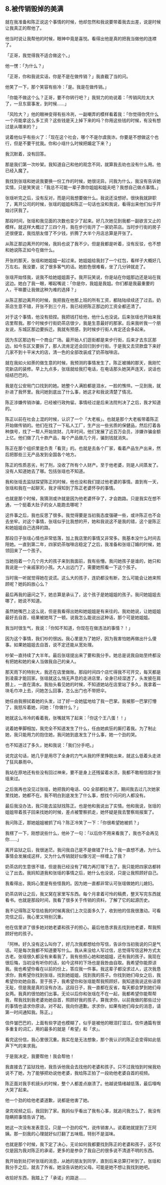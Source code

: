 ## 8.被传销毁掉的美满
就在我准备和陈正说这个事情的时候，他却忽然和我说要带着我去出差，说是时候让我真正的帮他了。


他当时说让我帮他的时候，眼神中竟是喜悦。看得出他是真的把我当做他的连襟了。


「正哥，我觉得我不适合做这个。」


他一愣：「为什么？」


「正哥，你和我说实话，你是不是在做传销？」我直截了当的问。


他笑了一下，那个笑容有些冷：「是。我是在做传销。」


「你能不做这个么？正哥，要不你转行吧？」我努力的劝说着：「传销风险太大了，一旦东窗事发，到时候……」


「风险大？」他的眼神变得有些冷冽，一副嘲弄的模样看着我：「你觉得你凭什么一个月能拿这么多工资？这些钱是天上掉下来的吗？你用这些钱的时候，有没有想过是从哪来的？」


说着他似乎有些火了：「现在这个社会，哪个不是尔虞我诈。你要是不想做这个也行，但是不要干扰我。你和小瑶什么时候把婚定下来？」


我沉默着，没有回答。


那是我们第一次吵架。我知道自己和他的观念不同，就算我去劝也没有什么用。他已经入魔了。


我找到张瑶和她说我要换一份工作的时候，她很诧异。问我为什么，我没有告诉她实情，只是笑笑说：「我总不可能一辈子靠你姐姐和姐夫吧？我想自己做点事情。」


张瑶听完之后，没有反对，而是问我想要做什么。我说还没想好。很快我就辞职了，离开公司的时候，张瑶的姐姐和陈正一句话也没和我说，看得出来他们似乎开始讨厌我了。


那段时间，张瑶和我见面的次数也变少了起来。好几次她见到我都一副欲言又止的模样。就这样大概过了三四个月，我在步行街开了一家奶茶店。当时步行街的房子还很便宜，我找朋友借了不少钱，折腾了大半个月店总算是开张了。


从陈正那边离开的时候，我妈也说了我不少。但是我都是听着，没有反驳，也不想和她说陈正如今在做什么。


开张的那天，张瑶和她姐姐一起过来。她姐姐给我封了一个红包，看样子大概好几万左右。我没要，说了很多客气的话。她脸色很难看，坐了几分钟就走了。


张瑶开始怪我，说我不给她姐姐面子。我开玩笑说，你是站在你姐那边还是站在我这边。她白了我一眼，嘟起嘴说：「你是你，我姐是我姐。你们都是我最重要的人，干嘛要让我做这种为难的选择？」


从陈正那边离开的时候，我把我在他那上班的所有工资，都陆陆续续还了过去。奶茶店生意不错，开张不到三个月，我已经把陈正那边的工资全都还清了。


对于这个事情，他没有扭捏。我把钱打给他，他什么也没说。后来张瑶也开始来我店里帮我。那个时候步行街奶茶店很少，我是生意最好的那家。后来我听我一个朋友说，东城区那边要拆迁。我就有预感，到时候步行街人肯定还会多起来。


因为东区那边有一个商业广场。最开始人们逛街都是来步行街，后来才去东区那边。如今东区又要拆了，那人流肯定还会回归到步行街。于是我又去贷款盘下来好几家不到十平米大的店，清一色的全部改装成了奶茶咖啡店。


就在我如火如荼的做生意的时候，我预测的事情发生了。陈正被捕的那天，我刚忙完新店的装修。早上九点多，张瑶就给我打电话，在电话那头她哭声连天，说话也结结巴巴的。


我是在公安局门口找到的她。她整个人满脸都是泪水，一脸的憔悴。一见到我，就扑进了我怀里。我问她到底出了什么事，她这才和我说清楚了情况。


陈正涉嫌传销诈骗，已经被行政拘留。事情经过是后来法院判决了之后，我才知道的。


陈正以前在社会上混的时候，认识了一个「大老板」。也就是那个大老板带着陈正开始做传销的。他们在找了一下私人工厂，生产出一些劣质的保健品，然后打着各种旗号，找了一帮人开始敛财。几年时间，他们发展了近百万会员，涉嫌诈骗金额上亿。他们做了几十款产品，每个产品做几个月，骗到钱就消失。


陈正在那个组织里是负责「看货」的。也就是去各个厂家，看着产品生产出来，然后把那些三无产品发到全国各个地方。


陈正的性质恶劣，判了刑，没收了所有个人财产。至于他老婆，则是人间蒸发了。没有人知道她去了哪。包括张瑶也不知道。


我和张瑶去监狱探望陈正的时候，他也没和我们提过他老婆的事情。直到有一天，张瑶和我在一起聊天，我才得知到了陈正老婆怀孕的事情。


也就是那个时候，我猜测或许就是因为他老婆怀孕了，才会跑路。只是我实在想不通，一个挺着大肚子的女人能跑去哪呢？


这件事之后，我也反思了很多。我觉得要是当初我态度强硬一些，或许陈正也不会去坐牢。对这个事情，张瑶似乎比我想的开，她和我说这不是我的错，这个是陈正和她姐姐自己选择的路。


那段日子张瑶心情也非常低落，加上我店里的事情又非常多。我基本没什么时间去陪她。一直到第二年，四家奶茶咖啡店稳定了之后，我准备和张瑶订婚的时候，她领回来了一个孩子。


当她抱着一个几个月大的孩子来到我面前，我有些懵。我问她孩子是谁的，她只和我说是一个亲戚家的小孩。大人出远门了，需要她照看一下这个孩子。


当时我一听就觉得她在说谎。这么大的孩子，连奶都没有断，怎么可能会让她来照顾呢？她妈妈放心么？


最后再我的逼问之下，她总算是承认了，这个孩子是她姐姐的孩子。我问她姐姐去哪了，她说不知道。


虽然她嘴巴上这么说，但是我看得出她和她姐姐是有来往的。我劝她说，让她姐姐最好去自首，结果被她骂了一顿。说我怎么能说出这种话，那个可是她姐姐。


我当时很生气，我说：「你知不知道，你现在在做违法的事情？！」


因为这个事情，我们吵的很凶。我心里是为了她好，因为我害怕她再做出什么傻事。如果她姐姐去自首，说不定还能从宽处理。


吵架一直持续了大半年。最后张瑶提出来了要和我分手。她总是说我自始至终都没有把她和她的亲人当做我自己的亲人。


那天雨下的特别大，我还在店里做账。那段时间四个店忙得我不可开交，每天都是到凌晨才能回家。张瑶就这么悄无声息的走进店里，全身已经湿透了，头发披在肩膀上，一直在滴水。我抬头看见她的时候，不知道她站在店里站了多久。我拿着一块毛巾冲上去，问她怎么回事，怎么出门也不带把伞。


她任由我擦拭着她的头发，过了好一会她猛地给了我一巴掌。我被那一巴掌打懵了，我怒斥着她，问她：「你做什么？」


她就这么冷冷的看着我，张嘴就骂了起来：「你这个王八蛋！！」


说着她拳脚相加，我完全不知道发生了什么，任由她疯狂的厮打着我。为了制止她，我只能用力的抱住她，我问她到底发生了什么事，她一个劲的哭。


也不知道过了多久，她和我说：「我们分手吧。」


说完这句话，她几乎是用尽了全身的力气从我的怀里挣脱出来，就这么低着头走进了狂风暴雨中。


我站在原地还有些没有回过神来，要不是身上还残留着水渍，我都不敢相信刚才张瑶来过。


之后我再也没见过张瑶，她把我的电话、QQ 全部都拉黑了。期间我去过几次她家里找她，她都不在。我不明白到底发生了什么事，想找个问问的人都没有。


最后我没办法，我只能去监狱找陈正。也是他和我说出了实情。他和我说，张瑶的姐姐带着孩子回来找她的时候，差点被警察抓走，她怀疑是我去警察局报案了。


我问陈正，那她姐姐被抓了吗？陈正冷笑了一下：「你很希望她被抓？」


我楞了一下，刚想说些什么，他补了一句：「以后你不用来看我了，我也不会再见你……」


离开监狱之后，我很迷茫。我问我自己是不是做错了什么？我一直想不通，为什么事情会发展成这样，又为什么传销就好似像污泥一样缠上了我？


奶茶店的生意很不错，但是我已经没有了精力再打理下去了。我只能把四家店都转让了出去。我妈知道我和张瑶的事情之后，她什么也没说，只是让我照顾好自己。


我看得出，我妈心里是有些怪我的。因为她一直都非常认可张瑶做她的儿媳妇。


奶茶店转让之后，我又窝在家里写东西。每个月拿着可怜的稿费，整天写完东西就看书。也就是那段时间，我看了很多关于传销的资料，了解了它的起源历史。


我不记得陈正写信给我的时候离我们上次见面多久了，收到他的信我很激动。可看完信之后，我心里又特别沉重。


他在信里讲了很多她对她老婆和孩子的担心。最后他恳求我去找到他老婆，帮我照顾好他的孩子。


「阿林。好久没有这么叫你了，好几次我都想给你写信，告诉你当初我说的只是气话。可是每次我都不知道要写什么。我从来没给人写过信，总觉得写信这种方式太古老。张瑶很久都没有来看我了，我有些担心她和她姐姐，还有我的孩子。我现在很后悔，当初没有听你的话，如今这样的下场也是我咎由自取。我希望你能原谅我。我也希望你看在以前的份上，答应我一件事。我这辈子都没求过人，这次我恳求你，我希望你找到张瑶，找到她姐姐，找到我的孩子。你找到她们母女之后，我希望你劝她自首。至于孩子，我希望你和张瑶能帮我照顾好。我知道我说这些话很无耻，但是我是真的没有办法。这段日子，我一直都在反省，每天都会梦到她们母女两。我真的很怕她们出事。无论以后你和张瑶在不在一起，我都希望你能帮帮我，帮我找到我老婆劝她自首，照顾好我的孩子。算我求你，以前我做的那些过分的事情也请求你原谅。对不起，我向你道歉。求求你，如果有她们母女的消息，请第一时间通知我。陈正。」


信件皱巴巴的，上面有些字迹也模糊了，似乎是被他的眼泪打湿过。信件通篇有很多重复的词汇，用的最多的就是「希望」和「求」。


看完这份信，我心里很沉重。我实在是无法想象，那个我认识的陈正会变得如此低声下气的来求我。


于是我决定，我要帮他！我会帮他！


我直接去了监狱找他，我告诉他我会去找他的老婆和孩子。只不过我怕到时候我劝说不了她，为了能够把劝说他老婆，我给陈正拍了一段劝他老婆自首的视频。


陈正面对我手机镜头的时候，整个人都差点崩溃了。他越说情绪越低落，最后嚎啕大哭了起来。


他一个劲的给他老婆道歉，说都是他害了她。


录完视频之后，我回到了家。我妈似乎看出了我有心事，就追问我怎么了，我没有隐瞒把事情告诉了她。


她这一次没有发表意见，只是一个劲的叹气，说传销害人。说着她就提到了王阿姨。那一刻我的心理就好似打翻了五味瓶，特别不是滋味。


也就是那个时候，我下定了决心，无论如何我都要找到陈正的老婆和孩子，这不仅仅是因为我对陈正的承诺，更多的是参杂了我自己的很多说不清道不明的东西。


我开始到处打听张瑶的消息，从她的朋友到同学，直到后来总算打听到了。张瑶和我分手之后，就去了外省。她没告诉她的父母。可能是她不想让我找到她吧。


收拾好东西，我踏上了「承诺」的路途……


 

